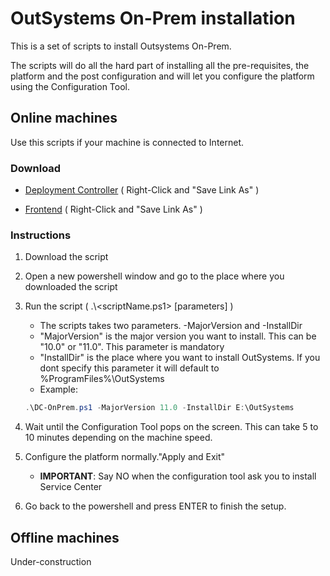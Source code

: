 # OutSystems On-Prem installation

This is a set of scripts to install Outsystems On-Prem.

The scripts will do all the hard part of installing all the pre-requisites, the platform and the post configuration and will let you configure the platform using the Configuration Tool.

## Online machines

Use this scripts if your machine is connected to Internet.

### Download

* [Deployment Controller](https://raw.githubusercontent.com/OutSystems/OutSystems.SetupTools/dev/DeployOnPrem/DC-OnPrem.ps1) ( Right-Click and "Save Link As" )

* [Frontend](https://raw.githubusercontent.com/OutSystems/OutSystems.SetupTools/dev/DeployOnPrem/FE-OnPrem.ps1) ( Right-Click and "Save Link As" )

### Instructions

1. Download the script

2. Open a new powershell window and go to the place where you downloaded the script

3. Run the script ( .\\<scriptName.ps1> [parameters] )
    * The scripts takes two parameters. -MajorVersion and -InstallDir
    * "MajorVersion" is the major version you want to install. This can be "10.0" or "11.0". This parameter is mandatory
    * "InstallDir" is the place where you want to install OutSystems. If you dont specify this parameter it will default to %ProgramFiles%\OutSystems
    * Example:
    ```powershell
    .\DC-OnPrem.ps1 -MajorVersion 11.0 -InstallDir E:\OutSystems
    ```

4. Wait until the Configuration Tool pops on the screen. This can take 5 to 10 minutes depending on the machine speed.

5. Configure the platform normally."Apply and Exit"
    * **IMPORTANT**: Say NO when the configuration tool ask you to install Service Center

6. Go back to the powershell and press ENTER to finish the setup.

## Offline machines

Under-construction

